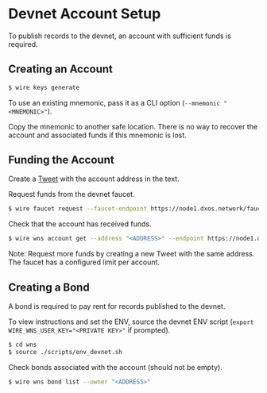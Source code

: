 # Devnet Account Setup

To publish records to the devnet, an account with sufficient funds is required.

## Creating an Account

```bash
$ wire keys generate
```

To use an existing mnemonic, pass it as a CLI option (`--mnemonic "<MNEMONIC>"`).

Copy the mnemonic to another safe location. There is no way to recover the account and associated funds if this mnemonic is lost.

## Funding the Account

Create a [Tweet](https://twitter.com/compose/tweet) with the account address in the text.

Request funds from the devnet faucet.


```bash
$ wire faucet request --faucet-endpoint https://node1.dxos.network/faucet/graphql --post-url "<Tweet URL>"
```

Check that the account has received funds.

```bash
$ wire wns account get --address "<ADDRESS>" --endpoint https://node1.dxos.network/wns/graphql
```

Note: Request more funds by creating a new Tweet with the same address. The faucet has a configured limit per account.

## Creating a Bond

A bond is required to pay rent for records published to the devnet.

To view instructions and set the ENV, source the devnet ENV script (`export WIRE_WNS_USER_KEY="<PRIVATE KEY>"` if prompted).

```bash
$ cd wns
$ source ./scripts/env_devnet.sh
```

Check bonds associated with the account (should not be empty).

```bash
$ wire wns bond list --owner "<ADDRESS>"
```
